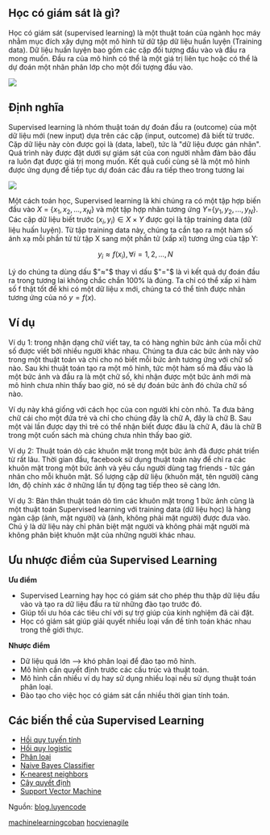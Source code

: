 ## Học có giám sát là gì?

Học có giám sát (supervised learning) là một thuật toán của ngành học máy nhằm mục đích xây dựng một mô hình từ dữ tập dữ liệu huấn luyện (Training data). Dữ liệu huấn luyện bao gồm các cặp đối tượng đầu vào và đầu ra mong muốn. Đầu ra của mô hình có thể là một giá trị liên tục hoặc có thể là dự đoán một nhãn phân lớp cho một đối tượng đầu vào.

![](/pictures/hoc-co-giam-sat.jpg)


## Định nghĩa

Supervised learning là nhóm thuật toán dự đoán đầu ra (outcome) của một dữ liệu mới (new input) dựa trên các cặp (input, outcome) đã biết từ trước. Cặp dữ liệu này còn được gọi là (data, label), tức là "dữ liệu được gán nhãn". Quá trình này được đặt dưới sự giám sát của con người nhằm đảm bảo đầu ra luôn đạt được giá trị mong muốn. Kết quả cuối cùng sẽ là một mô hình được ứng dụng để tiếp tục dự đoán các đầu ra tiếp theo trong tương lai

![](/pictures/What-is-supervised-learning.jpg)

Một cách toán học, Supervised learning là khi chúng ra có một tập hợp biến đầu vào $X$ = {$x_1,x_2,…,x_N$}  và một tập hợp nhãn tương ứng $Y$={$y_
1,y_2,…,y_N$}. Các cặp dữ liệu biết trước $(x_i,y_i) ∈X×Y$ được gọi là tập training data (dữ liệu huấn luyện). Từ tập training data này, chúng ta cần tạo ra một hàm số ánh xạ mỗi phần tử từ tập X sang một phần tử (xấp xỉ) tương ứng của tập Y:

$$y_i≈f(x_i),  ∀i=1,2,…,N$$

Lý do chúng ta dùng dấu $"≈"$ thay vì dấu $"="$ là vì kết quả dự đoán đầu ra trong tương lai không chắc chắn 100% là đúng. Ta chỉ có thể xấp xỉ hàm số f thật tốt để khi có một dữ liệu x mới, chúng ta có thể tính được nhãn tương ứng của nó $y=f(x)$.

## Ví dụ

Ví dụ 1: trong nhận dạng chữ viết tay, ta có hàng nghìn bức ảnh của mỗi chữ số được viết bởi nhiều người khác nhau. Chúng ta đưa các bức ảnh này vào trong một thuật toán và chỉ cho nó biết mỗi bức ảnh tương ứng với chữ số nào. Sau khi thuật toán tạo ra một mô hình, tức một hàm số mà đầu vào là một bức ảnh và đầu ra là một chữ số, khi nhận được một bức ảnh mới mà mô hình chưa nhìn thấy bao giờ, nó sẽ dự đoán bức ảnh đó chứa chữ số nào.

Ví dụ này khá giống với cách học của con người khi còn nhỏ. Ta đưa bảng chữ cái cho một đứa trẻ và chỉ cho chúng đây là chữ A, đây là chữ B. Sau một vài lần được dạy thì trẻ có thể nhận biết được đâu là chữ A, đâu là chữ B trong một cuốn sách mà chúng chưa nhìn thấy bao giờ.

Ví dụ 2: Thuật toán dò các khuôn mặt trong một bức ảnh đã được phát triển từ rất lâu. Thời gian đầu, facebook sử dụng thuật toán này để chỉ ra các khuôn mặt trong một bức ảnh và yêu cầu người dùng tag friends - tức gán nhãn cho mỗi khuôn mặt. Số lượng cặp dữ liệu (khuôn mặt, tên người) càng lớn, độ chính xác ở những lần tự động tag tiếp theo sẽ càng lớn.

Ví dụ 3: Bản thân thuật toán dò tìm các khuôn mặt trong 1 bức ảnh cũng là một thuật toán Supervised learning với training data (dữ liệu học) là hàng ngàn cặp (ảnh, mặt người) và (ảnh, không phải mặt người) được đưa vào. Chú ý là dữ liệu này chỉ phân biệt mặt người và không phải mặt người mà không phân biệt khuôn mặt của những người khác nhau.

## Ưu nhược điểm của Supervised Learning

__Ưu điểm__

- Supervised Learning hay học có giám sát cho phép thu thập dữ liệu đầu vào và tạo ra dữ liệu đầu ra từ những đào tạo trước đó.
- Giúp tối ưu hóa các tiêu chí với sự trợ giúp của kinh nghiệm đã cài đặt.
- Học có giám sát giúp giải quyết nhiều loại vấn đề tính toán khác nhau trong thế giới thực.

__Nhược điểm__

- Dữ liệu quá lớn ⟶ khó phân loại để đào tạo mô hình.
- Mô hình cần quyết định trước các cấu trúc và thuật toán.
- Mô hình cần nhiều ví dụ hay sử dụng nhiều loại nếu sử dụng thuật toán phân loại.
- Đào tạo cho việc học có giám sát cần nhiều thời gian tính toán.  

## Các biến thể của Supervised Learning

- [Hồi quy tuyến tính](/Linear_regression/README.md)
- [Hồi quy logistic]()
- [Phân loại]()
- [Naive Bayes Classifier ]()
- [K-nearest neighbors]()
- [Cây quyết định]()
- [Support Vector Machine]()


Nguồn: [blog.luyencode](https://blog.luyencode.net/hoc-co-giam-sat-la-gi/#:~:text=H%E1%BB%8Dc%20c%C3%B3%20gi%C3%A1m%20s%C3%A1t%20l%C3%A0%20g%C3%AC%3F%20H%E1%BB%8Dc%20c%C3%B3,t%C6%B0%E1%BB%A3ng%20%C4%91%E1%BA%A7u%20v%C3%A0o%20v%C3%A0%20%C4%91%E1%BA%A7u%20ra%20mong%20mu%E1%BB%91n.)

[machinelearningcoban](https://machinelearningcoban.com/2016/12/27/categories/)
[hocvienagile](https://hocvienagile.com/supervised-learning-la-gi/)
